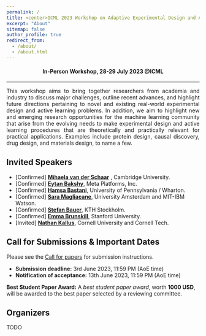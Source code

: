 ```yaml
---
permalink: /
title: <center>ICML 2023 Workshop on Adaptive Experimental Design and Active Learning in the Real World</center>
excerpt: "About"
sitemap: false
author_profile: true
redirect_from: 
  - /about/
  - /about.html
---
```

#### <center> In-Person Workshop, 28-29 July 2023 @ICML</center> ####
------
<p style="text-align: justify;">
This workshop aims to bring together researchers from academia and industry to discuss major challenges, outline recent advances, and highlight future directions pertaining to novel and existing real-world experimental design and active learning problems. In addition, we aim to highlight new and emerging research opportunities for the machine learning community that arise from the evolving needs to make experimental design and active learning procedures that are theoretically and practically relevant for practical applications. Examples include protein design, causal discovery, drug design, and materials design, to name a few.
</p>


Invited Speakers
------
* [Confirmed] **[Mihaela van der Schaar](https://www.vanderschaar-lab.com/)** , Cambridge University.
* [Confirmed] **[Eytan Bakshy](https://eytan.github.io/)**, Meta Platforms, Inc.
* [Confirmed] **[Hamsa Bastani](https://hamsabastani.github.io/)**,  University of Pennsylvania / Wharton.
* [Confirmed] **[Sara Magliacane](https://saramagliacane.github.io/)**, University Amsterdam and MIT-IBM Watson.
* [Confirmed] **[Stefan Bauer](https://www.kth.se/profile/baue)**, KTH Stockholm.
* [Confirmed] **[Emma Brunskill](https://cs.stanford.edu/people/ebrun/)**, Stanford University.
* [Invited] **[Nathan Kallus](https://nathankallus.com/)**, Cornell University and Cornell Tech.


Call for Submissions & Important Dates
------
Please see the [Call for papers](https://realworldml.github.io/icml2023/cfp/) for submission instructions.
* **Submission deadline:** 3rd June 2023, 11:59 PM (AoE time)
* **Notification of acceptance:** 13th June 2023, 11:59 PM (AoE time)

**Best Student Paper Award:** A *best student paper award*, worth **1000 USD**, will be awarded to the best paper selected by a reviewing committee.


Organizers
------

TODO
